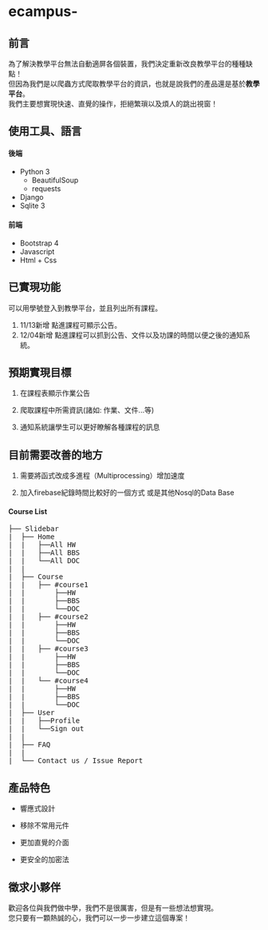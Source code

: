 # ecampus-

## 前言 
為了解決教學平台無法自動適屏各個裝置，我們決定重新改良教學平台的種種缺點！
<br>
但因為我們是以爬蟲方式爬取教學平台的資訊，也就是說我們的產品還是基於**教學平台**。  
我們主要想實現快速、直覺的操作，拒絕繁瑣以及煩人的跳出視窗！

使用工具、語言
------------
#### 後端
* Python 3
  * BeautifulSoup
  * requests
* Django
* Sqlite 3
#### 前端
* Bootstrap 4
* Javascript
* Html + Css

已實現功能
---------
可以用學號登入到教學平台，並且列出所有課程。

1. 11/13新增 點進課程可顯示公告。
2. 12/04新增 點進課程可以抓到公告、文件以及功課的時間以便之後的通知系統。

預期實現目標
-----------
1. 在課程表顯示作業公告

2. 爬取課程中所需資訊(諸如: 作業、文件...等)

3. 通知系統讓學生可以更好瞭解各種課程的訊息

目前需要改善的地方
-----------
1. 需要將函式改成多進程（Multiprocessing）增加速度

2. 加入firebase紀錄時間比較好的一個方式 或是其他Nosql的Data Base
#### Course List
<pre>
├── Slidebar  
|  ├── Home  
|  |   ├──All HW
|  |   ├──All BBS   
|  |   └──All DOC
|  |
|  ├── Course
|  |   ├── #course1  
|  |       ├──HW
|  |       ├──BBS
|  |       └──DOC
|  |   ├── #course2  
|  |       ├──HW
|  |       ├──BBS
|  |       └──DOC
|  |   ├── #course3  
|  |       ├──HW
|  |       ├──BBS
|  |       └──DOC
|  |   └── #course4  
|  |       ├──HW
|  |       ├──BBS
|  |       └──DOC
|  ├── User  
|  |   ├──Profile
|  |   └──Sign out 
|  | 
|  ├── FAQ  
|  | 
|  └── Contact us / Issue Report 
</pre>

產品特色
-----------

* 響應式設計 

* 移除不常用元件

* 更加直覺的介面

* 更安全的加密法

徵求小夥伴
---------
歡迎各位與我們做中學，我們不是很厲害，但是有一些想法想實現。  
您只要有一顆熱誠的心，我們可以一步一步建立這個專案！






